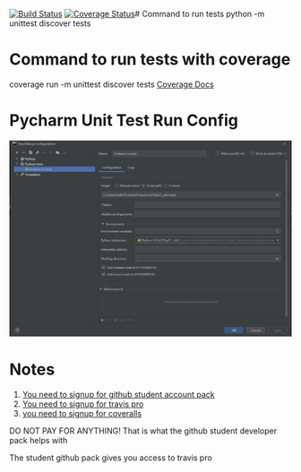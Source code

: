 [![Build Status](https://travis-ci.com/kaw393939/is218sp21_calc.svg?branch=main)](https://travis-ci.com/kaw393939/is218sp21_calc?branch=master)
[![Coverage Status](https://coveralls.io/repos/github/kaw393939/IS218SP21_CALC/badge.svg?branch=master)](https://coveralls.io/github/kaw393939/IS218SP21_CALC?branch=master)# Command to run tests
python -m unittest discover tests

# Command to run tests with coverage
coverage run -m unittest discover tests
[Coverage Docs](https://coverage.readthedocs.io/en/latest/)

# Pycharm Unit Test Run Config

![Pycharm Run Configuration](pycharmTestConfig.PNG)

# Notes

1.  [You need to signup for github student account pack](https://education.github.com/pack)
2.  [You need to signup for travis pro](https://travis-ci.com/)
3.  [you need to signup for coveralls](https://coveralls.io/)

DO NOT PAY FOR ANYTHING!  That is what the github student developer pack helps with 

The student github pack gives you access to travis pro 